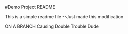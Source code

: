 #Demo Project README

This is a simple readme file
--Just made this modification

ON A BRANCH
Causing Double Trouble Dude
